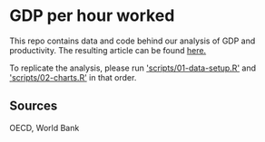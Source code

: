 # GDP per hour worked 

This repo contains data and code behind our analysis of GDP and productivity. The resulting article can be found [here.](economist.com)

To replicate the analysis, please run ['scripts/01-data-setup.R'](scripts/01-data-setup.R) and ['scripts/02-charts.R'](scripts/02-charts.R) in that order. 

## Sources
OECD, World Bank
